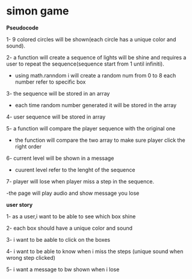 # simon game

**Pseudocode**

1- 9 colored circles will be shown(each circle has a unique color and sound).

2- a function will create a sequence of lights will be shine and requires a user to repeat the sequence(sequence start from 1 until infiniti).

- using math.ranndom i will create a random num from 0 to 8 each number refer to specific box

3- the sequence will be stored in an array

- each time random number generated it will be stored in the array

4- user sequence will be stored in array

5- a function will compare the player sequence with the original one

- the function will compare the two array to make sure player click the right order

6- current level will be shown in a message

- cuurent level refer to the lenght of the sequence

7- player will lose when player miss a step in the sequence.

-the page will play audio and show message you lose

**user story**

1- as a user,i want to be able to see which box shine

2- each box should have a unique color and sound

3- i want to be aable to click on the boxes

4- i want to be able to know when i miss the steps (unique sound when wrong step clicked)

5- i want a message to bw shown when i lose
